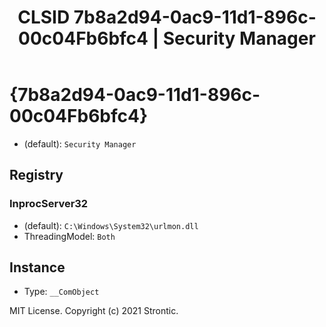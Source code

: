 ﻿---
title: "CLSID 7b8a2d94-0ac9-11d1-896c-00c04Fb6bfc4 | Security Manager"
excerpt: What is COM-Object CLSID 7b8a2d94-0ac9-11d1-896c-00c04Fb6bfc4?
---

# {7b8a2d94-0ac9-11d1-896c-00c04Fb6bfc4}

* (default): `Security Manager`

## Registry


### InprocServer32

* (default): `C:\Windows\System32\urlmon.dll`
* ThreadingModel: `Both`

## Instance

* Type: `__ComObject`

MIT License. Copyright (c) 2021 Strontic.


